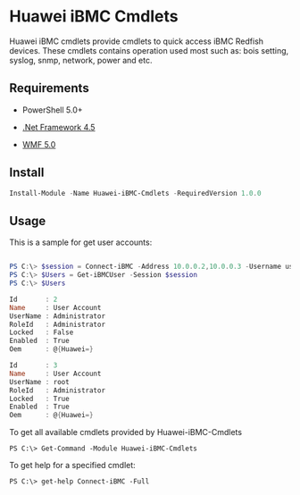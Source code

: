 # Huawei iBMC Cmdlets

Huawei iBMC cmdlets provide cmdlets to quick access iBMC Redfish devices.
These cmdlets contains operation used most such as: bois setting, syslog, snmp, network, power and etc.


## Requirements

- PowerShell 5.0+

- [.Net Framework 4.5](http://www.microsoft.com/en-us/download/details.aspx?id=30653)

- [WMF 5.0](https://www.microsoft.com/en-us/download/details.aspx?id=50395)

## Install

```powershell
Install-Module -Name Huawei-iBMC-Cmdlets -RequiredVersion 1.0.0
```

## Usage

This is a sample for get user accounts:

```powershell

PS C:\> $session = Connect-iBMC -Address 10.0.0.2,10.0.0.3 -Username username -Password password -TrustCert
PS C:\> $Users = Get-iBMCUser -Session $session
PS C:\> $Users

Id       : 2
Name     : User Account
UserName : Administrator
RoleId   : Administrator
Locked   : False
Enabled  : True
Oem      : @{Huawei=}

Id       : 3
Name     : User Account
UserName : root
RoleId   : Administrator
Locked   : True
Enabled  : True
Oem      : @{Huawei=}

```

To get all available cmdlets provided by Huawei-iBMC-Cmdlets

```
PS C:\> Get-Command -Module Huawei-iBMC-Cmdlets
```


To get help for a specified cmdlet:

```
PS C:\> get-help Connect-iBMC -Full
```